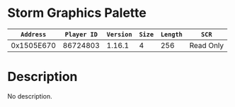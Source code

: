 # Storm Graphics Palette

| `Address` | `Player ID` | `Version` | `Size` | `Length` | `SCR` |
| ---------- | ----------- | --------- | ------ | -------- | ---- |
| 0x1505E670 | 86724803 | 1.16.1 | 4 | 256 | Read Only |

# Description

No description.